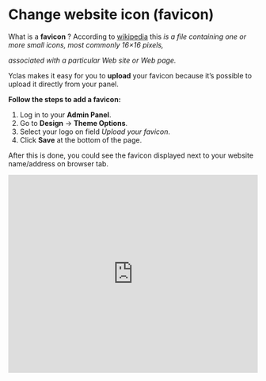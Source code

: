 # Change website icon (favicon)

What is a **favicon** ?
According to [wikipedia](https://en.wikipedia.org/wiki/Favicon) this _is a file containing one or more small icons, most commonly 16×16 pixels,_

_associated with a particular Web site or Web page._



  
Yclas makes it easy for you to **upload** your favicon because it’s possible to upload it directly from your panel.

**Follow the steps to add a favicon:**

1.  Log in to your **Admin Panel**.
2.  Go to  **Design**  ->  **Theme Options**.
3.  Select your logo on field  _Upload your favicon_.
4.  Click  **Save**  at the bottom of the page.

After this is done, you could see the favicon displayed next to your website name/address on browser tab.


<iframe width="100%" height="400px" src="https://www.youtube.com/embed/AnkLaF_6sIE" title="Yclas video" frameborder="0" allow="accelerometer; autoplay; clipboard-write; encrypted-media; gyroscope; picture-in-picture" allowfullscreen></iframe>
 

